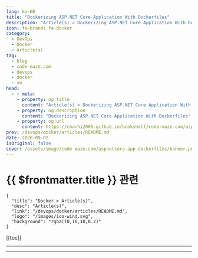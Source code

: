 ```yaml
---
lang: ko-KR
title: "Dockerizing ASP.NET Core Application With Dockerfiles"
description: "Article(s) > Dockerizing ASP.NET Core Application With Dockerfiles"
icon: fa-brands fa-docker
category: 
  - DevOps
  - Docker
  - Article(s)
tag: 
  - blog
  - code-maze.com
  - devops
  - docker
  - vm
head:  
  - - meta:
    - property: og:title
      content: "Article(s) > Dockerizing ASP.NET Core Application With Dockerfiles"
    - property: og:description
      content: "Dockerizing ASP.NET Core Application With Dockerfiles"
    - property: og:url
      content: https://chanhi2000.github.io/bookshelf/code-maze.com/aspnetcore-app-dockerfiles.html
prev: /devops/docker/articles/README.md
date: 2020-09-02
isOriginal: false
cover: /assets/image/code-maze.com/aspnetcore-app-dockerfiles/banner.png
---
```


# {{ $frontmatter.title }} 관련

```component VPCard
{
  "title": "Docker > Article(s)",
  "desc": "Article(s)",
  "link": "/devops/docker/articles/README.md",
  "logo": "/images/ico-wind.svg",
  "background": "rgba(10,10,10,0.2)"
}
```

[[toc]]

---

<SiteInfo
  name="Dockerizing ASP.NET Core Application With Dockerfiles"
  desc="In this article, we are going to focus on dockerizing our ASP.NET Core application with Dockerfiles, and understanding how Dockerfiles commands work."
  url="https://code-maze.com/aspnetcore-app-dockerfiles/"
  logo="/assets/image/code-maze.com/favicon.png"
  preview="/assets/image/code-maze.com/aspnetcore-app-dockerfiles/banner.png"/>

<!-- TODO: 작성 -->

---

<TagLinks />